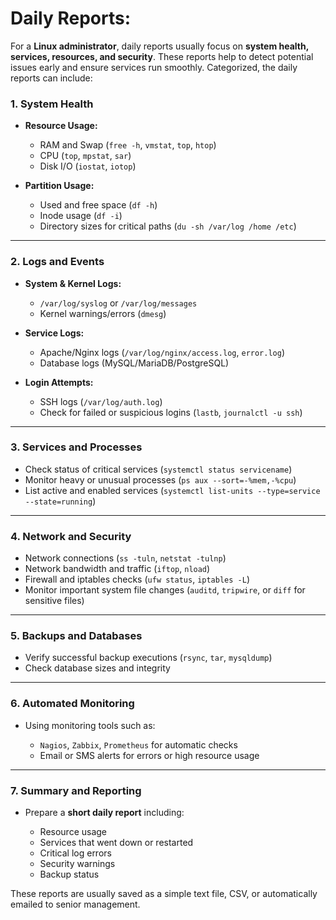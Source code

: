 # Daily Reports:


For a **Linux administrator**, daily reports usually focus on **system health, services, resources, and security**. These reports help to detect potential issues early and ensure services run smoothly. Categorized, the daily reports can include:


### **1. System Health**

* **Resource Usage:**

  * RAM and Swap (`free -h`, `vmstat`, `top`, `htop`)
  * CPU (`top`, `mpstat`, `sar`)
  * Disk I/O (`iostat`, `iotop`)
* **Partition Usage:**

  * Used and free space (`df -h`)
  * Inode usage (`df -i`)
  * Directory sizes for critical paths (`du -sh /var/log /home /etc`)

---

### **2. Logs and Events**

* **System & Kernel Logs:**

  * `/var/log/syslog` or `/var/log/messages`
  * Kernel warnings/errors (`dmesg`)
* **Service Logs:**

  * Apache/Nginx logs (`/var/log/nginx/access.log`, `error.log`)
  * Database logs (MySQL/MariaDB/PostgreSQL)
* **Login Attempts:**

  * SSH logs (`/var/log/auth.log`)
  * Check for failed or suspicious logins (`lastb`, `journalctl -u ssh`)

---

### **3. Services and Processes**

* Check status of critical services (`systemctl status servicename`)
* Monitor heavy or unusual processes (`ps aux --sort=-%mem,-%cpu`)
* List active and enabled services (`systemctl list-units --type=service --state=running`)

---

### **4. Network and Security**

* Network connections (`ss -tuln`, `netstat -tulnp`)
* Network bandwidth and traffic (`iftop`, `nload`)
* Firewall and iptables checks (`ufw status`, `iptables -L`)
* Monitor important system file changes (`auditd`, `tripwire`, or `diff` for sensitive files)

---

### **5. Backups and Databases**

* Verify successful backup executions (`rsync`, `tar`, `mysqldump`)
* Check database sizes and integrity

---

### **6. Automated Monitoring**

* Using monitoring tools such as:

  * `Nagios`, `Zabbix`, `Prometheus` for automatic checks
  * Email or SMS alerts for errors or high resource usage

---

### **7. Summary and Reporting**

* Prepare a **short daily report** including:

  * Resource usage
  * Services that went down or restarted
  * Critical log errors
  * Security warnings
  * Backup status

These reports are usually saved as a simple text file, CSV, or automatically emailed to senior management.





